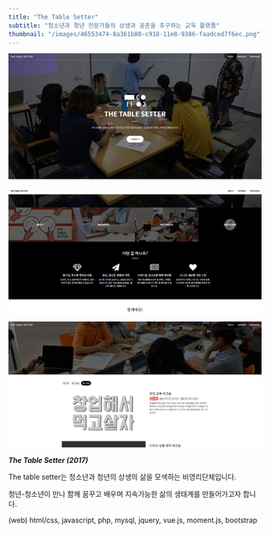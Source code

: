 ```yaml
---
title: "The Table Setter"
subtitle: "청소년과 청년 전문가들의 상생과 공존을 추구하는 교육 플랫폼"
thumbnail: "/images/46553474-8a361b80-c918-11e8-9386-faadced7f6ec.png"
---
```


![](/images/46553474-8a361b80-c918-11e8-9386-faadced7f6ec.png)

![](/images/46553475-8a361b80-c918-11e8-89e5-ad218114b0d1.png)

![](/images/46553473-8a361b80-c918-11e8-94be-fe306ac87607.png)

_**The Table Setter (2017)**_

The table setter는 청소년과 청년의 상생의 삶을 모색하는 비영리단체입니다.

청년-청소년이 만나 함께 꿈꾸고 배우며 지속가능한 삶의 생태계를 만들어가고자 합니다.

(web) html/css, javascript, php, mysql, jquery, vue.js, moment.js, bootstrap
